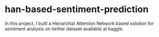 # han-based-sentiment-prediction
In this project, I built a Heirarchial Attention Network based solution for sentiment analysis on twitter dataset available at kaggle.
